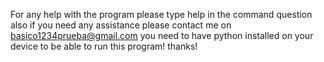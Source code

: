 For any help with the program
please type help in the command question
also if you need any assistance please contact me on basico1234prueba@gmail.com
you need to have python installed on your device to be able to run this program!
thanks!
